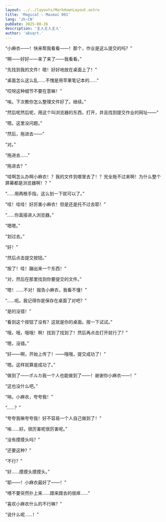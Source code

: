 ```yaml
---
layout: ../../layouts/MarkdownLayout.astro
title: 'Magical ☆ Maimai 001'
lang: 'zh-CN'
pubDate: 2025-08-26
description: '主人主人主人'
author: 'absqrt.'
---
```


<article lang="zh-CN">
 
“小麻衣——！快来帮我看看——！那个，作业是这么提交的吗？”

“啊——好好——来了来了——我看看。”

“先找到我的文件！嗯！好好地放在桌面上了！”

“桌面怎么这么乱……不愧是用苹果笔记本的……”

“哎呀这种细节不要在意嘛！”

“唉。下次教你怎么整理文件好了。继续。”

“然后呢然后呢，用这个叫浏览器的东西，打开，并且找到提交作业的网址——”

“嗯。这里没问题。”

“然后，拖进去——”

“对。”

“拖进去……”

“拖进去？”

“哇啊怎么办啊小麻衣！？我的文件到哪里去了！？完全拖不过来啊！为什么整个屏幕都是浏览器啊！？”

“……用两根手指，这么划一下就可以了。”

“哇！哇哇！好厉害小麻衣！但是还是托不过去耶！”

“……你直接进入浏览器。”

“嗯嗯。”

“划过去。”

“好！”

“然后点击提交按钮。”

“按了！哇！蹦出来一个东西！”

“对，然后在那里找到你要提交的文件。”

“嗯！……不对！报告小麻衣，我看不懂！”

“……呃。我记得你是保存在桌面了对吧？”

“是的没错！”

“看到这个按钮了没有？这就是你的桌面。按一下试试。”

“哦，哦，哦哦！啊！找到了找到了！然后再点击打开就行了？”

“嗯，没错。”

“好——啊，开始上传了！——哦哦，提交成功了！”

“嗯。这样就算是成功了。”

“做到了——ポルカ我一个人也能做到了——！谢谢你小麻衣——！”

“这也没什么吧。”

“呐，小麻衣，夸夸我！”

“……？”

“夸夸我嘛夸夸我！好不容易一个人自己做到了！”

“唉……好。很厉害呢很厉害呢。”

“没有摸摸头吗？”

“还要这种？”

“不行？”

“好……摸摸头摸摸头。”

“耶——！小麻衣最好了——！”

“喂不要突然扑上来……蹭来蹭去的很痒……”

“喜欢小麻衣什么的不行嘛？”

“说什么呢……！”

</article>
